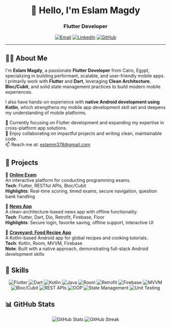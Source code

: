 <h1 align="center">👋 Hello, I'm Eslam Magdy</h1>
<h3 align="center">Flutter Developer</h3>
<p align="center">
  <a href="mailto:eslamm378@gmail.com"><img src="https://img.shields.io/badge/-Email-D14836?style=for-the-badge&logo=gmail&logoColor=white" alt="Email"/></a>
  <a href="https://www.linkedin.com/in/eslammagdy7"><img src="https://img.shields.io/badge/-LinkedIn-0077B5?style=for-the-badge&logo=linkedin&logoColor=white" alt="LinkedIn"/></a>
  <a href="https://github.com/EslamMagdy12"><img src="https://img.shields.io/badge/-GitHub-181717?style=for-the-badge&logo=github&logoColor=white" alt="GitHub"/></a>
</p>

---

## 🧑‍💻 About Me
I'm **Eslam Magdy**, a passionate **Flutter Developer** from Cairo, Egypt, specializing in building performant, scalable, and user-friendly mobile apps. I primarily work with **Flutter** and **Dart**, leveraging **Clean Architecture**, **Bloc/Cubit**, and solid state management practices to build modern mobile experiences.

I also have hands-on experience with **native Android development using Kotlin**, which strengthens my mobile app development skill set and deepens my understanding of mobile platforms.

🚀 Currently focusing on Flutter development and expanding my expertise in cross-platform app solutions.  
🤝 Enjoy collaborating on impactful projects and writing clean, maintainable code.  
📫 Reach me at: [eslamm378@gmail.com](mailto:eslamm378@gmail.com)

## 💼 Projects
🔹 **[Online Exam](https://github.com/Ahmed-Abdelghany-11/Online_Exam)**  
An interactive platform for conducting programming exams.  
**Tech**: Flutter, RESTful APIs, Bloc/Cubit  
**Highlights**: Real-time scoring, timed exams, secure navigation, question bank handling

🔹 **[News App](https://github.com/EslamMagdy12/News-App-Clean-Architecture)**  
A clean-architecture-based news app with offline functionality.  
**Tech**: Flutter, Dart, Dio, Retrofit, Firebase, Floor  
**Highlights**: Secure login, favorite saving, offline support, interactive UI

🔹 **[Craveyard: Food Recipe App](https://github.com/nadaamohhamed/Craveyard)**  
A Kotlin-based Android app for global recipes and cooking tutorials.  
**Tech**: Kotlin, Room, MVVM, Firebase  
**Note**: Built with a native approach, demonstrating full-stack Android development skills

## 🧠 Skills
<p align="center">
  <img src="https://img.shields.io/badge/-Flutter-02569B?style=for-the-badge&logo=flutter&logoColor=white" alt="Flutter"/>
  <img src="https://img.shields.io/badge/-Dart-0175C2?style=for-the-badge&logo=dart&logoColor=white" alt="Dart"/>
  <img src="https://img.shields.io/badge/-Kotlin-0095D5?style=for-the-badge&logo=kotlin&logoColor=white" alt="Kotlin"/>
  <img src="https://img.shields.io/badge/-Java-007396?style=for-the-badge&logo=java&logoColor=white" alt="Java"/>
  <img src="https://img.shields.io/badge/-Room-6DB33F?style=for-the-badge&logo=sqlite&logoColor=white" alt="Room"/>
  <img src="https://img.shields.io/badge/-Retrofit-00599C?style=for-the-badge&logo=android&logoColor=white" alt="Retrofit"/>
  <img src="https://img.shields.io/badge/-Firebase-FFCA28?style=for-the-badge&logo=firebase&logoColor=black" alt="Firebase"/>
  <img src="https://img.shields.io/badge/-MVVM-007ACC?style=for-the-badge&logo=visualstudio&logoColor=white" alt="MVVM"/>
  <img src="https://img.shields.io/badge/-Bloc/Cubit-41B883?style=for-the-badge&logo=flutter&logoColor=white" alt="Bloc/Cubit"/>
  <img src="https://img.shields.io/badge/-REST%20APIs-6DB33F?style=for-the-badge&logo=json&logoColor=white" alt="REST APIs"/>
  <img src="https://img.shields.io/badge/-OOP-CA4245?style=for-the-badge&logo=codewars&logoColor=white" alt="OOP"/>
  <img src="https://img.shields.io/badge/-State%20Management-8E44AD?style=for-the-badge&logo=flutter&logoColor=white" alt="State Management"/>
  <img src="https://img.shields.io/badge/-Unit%20Testing-27AE60?style=for-the-badge&logo=jest&logoColor=white" alt="Unit Testing"/>
</p>

## 📊 GitHub Stats
<p align="center">
  <img src="https://github-readme-stats.vercel.app/api?username=EslamMagdy12&show_icons=true&theme=tokyonight" alt="GitHub Stats"/>
  <img src="https://github-readme-streak-stats.herokuapp.com/?user=EslamMagdy12&theme=tokyonight" alt="GitHub Streak"/>
</p>
